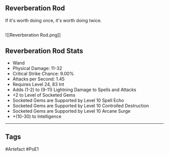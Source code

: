## Reverberation Rod
If it's worth doing once, it's worth doing twice.
##
![[Reverberation Rod.png]]
## Reverberation Rod Stats
- Wand
- Physical Damage: 11-32
- Critical Strike Chance: 9.00%
- Attacks per Second: 1.45
- Requires Level 24, 83 Int
- Adds (1-2) to (9-11) Lightning Damage to Spells and Attacks
- +2 to Level of Socketed Gems
- Socketed Gems are Supported by Level 10 Spell Echo
- Socketed Gems are Supported by Level 10 Controlled Destruction
- Socketed Gems are Supported by Level 10 Arcane Surge
- +(10-30) to Intelligence


---
## Tags
#Artefact
#PoE1